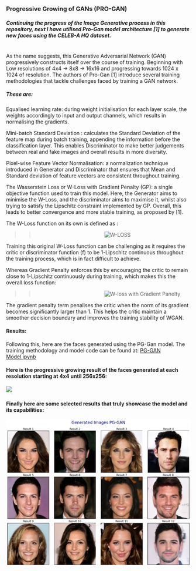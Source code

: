 ### Progressive Growing of GANs (PRO-GAN)
##### Continuing the progress of the Image Generative process in this repository, next I have utilised Pro-Gan model architecture [1] to generate new faces using the CELEB-A HQ dataset.
#
As the name suggests, this Generative Adversarial Network (GAN) progressively constructs itself over the course of training. Beginning with Low resolutions of 4x4  -> 8x8 -> 16x16 and progressing towards 1024 x 1024 of resolution. The authors of Pro-Gan [1] introduce several training methodologies that tackle challenges faced by training a GAN network.

##### These are:
Equalised learning rate:  during weight initialisation for each layer scale, the weights accordingly to input and output channels, which results in normalising the gradients.

Mini-batch Standard Deviation : calculates the Standard Deviation of the feature map during batch training, appending the information before the classification layer. This enables Discriminator to make better judgements between real and fake images and overall results in more diversity.

Pixel-wise Feature Vector Normalisation: a normalization technique introduced in Generator and Discriminator that ensures that Mean and Standard deviation of feature vectors are consistent throughout training.

The Wasserstein Loss or W-Loss with Gradient Penalty (GP): a single objective function used to train this model. Here, the Generator aims to minimise the W-Loss, and the discriminator aims to maximise it, whilst also trying to satisfy the Lipschitz constraint implemented by GP. Overall, this leads to better convergence and more stable training, as proposed by [1].

The W-Loss function on its own is defined as :

>> &nbsp; &nbsp; &nbsp; &nbsp; &nbsp; &nbsp; &nbsp; &nbsp; &nbsp; &nbsp; &nbsp; &nbsp; &nbsp; &nbsp; &nbsp; &nbsp; &nbsp; &nbsp; &nbsp; &nbsp; &nbsp; &nbsp; &nbsp; &nbsp; <img src="https://latex.codecogs.com/svg.image?\mathcal{L}_{\text{Wass}}(P,Q)=\sup_{\|f\|_L\leq&space;1}\left(\mathbb{E}_{x\sim&space;P}[f(x)]-\mathbb{E}_{y\sim&space;Q}[f(y)]\right)" alt="W-LOSS" width="400"/>

Training this original W-Loss function can be challenging as it requires the critic or discriminator function (f) to be 1-Lipschitz continuous throughout the training process, which is in fact difficult to achieve.

Whereas Gradient Penalty enforces this by encouraging the critic to remain close to 1-Lipschitz continuously during training, which makes this the overall loss function: 

>> &nbsp; &nbsp; &nbsp; &nbsp; &nbsp; &nbsp; &nbsp; &nbsp; &nbsp; &nbsp; &nbsp; &nbsp; &nbsp; &nbsp; &nbsp; &nbsp; &nbsp; &nbsp; &nbsp; &nbsp; &nbsp; &nbsp; &nbsp; &nbsp; <img src="https://sassafras13.github.io/images/2020-08-04-Wasserstein-eqn6.png" alt="W-loss with Gradient Panelty" width="500"/>

The gradient penalty term penalises the critic when the norm of its gradient becomes significantly larger than 1. This helps the critic maintain a smoother decision boundary and improves the training stability of WGAN.
#### Results:

Following this, here are the  faces generated using the PG-Gan model. The training methodology and model code can be found at:
[PG-GAN Model.ipynb](https://github.com/Ronnn007/GenerativeAI/blob/main/GANs/PG-Gan/PG-GAN%20Model.ipynb)

#### Here is the progressive growing result of the faces generated at each resolution starting at 4x4 until 256x256:

<img src="https://github.com/Ronnn007/GenerativeAI/blob/main/GANs/PG-Gan/results/generated_faces(300px).gif" width="500" />

#### Finally here are some selected results that truly showcase the model and its capabilities:

<img src="https://github.com/Ronnn007/GenerativeAI/blob/main/GANs/PG-Gan/results/Results_grid.png" alt="Results png" width="700" />
